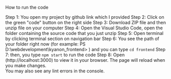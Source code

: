 
How to run the code

Step 1: You open my project by github link which I provided
Step 2: Click on the green "code" button on the right side
Step 3: Download ZIP file and then unzip file on your computer 
Step 4: Open the Visual Studio Code, open the folder containing the source code that you just unzip
Step 5: Open terminal by clicking terminal section on navigation bar
Step 6: You see the path of your folder right now (for example: PS D:\webdevelopment\kyanon_frontend> ) and you can type `cd frontend`
Step 7: then, you type `npm start` to run the code
Step 8: Open (http://localhost:3000) to view it in your browser.
        The page will reload when you make changes.\
        You may also see any lint errors in the console.

